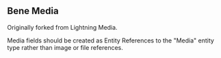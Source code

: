## Bene Media

Originally forked from Lightning Media.

Media fields should be created as Entity References to the "Media" entity type 
rather than image or file references.
